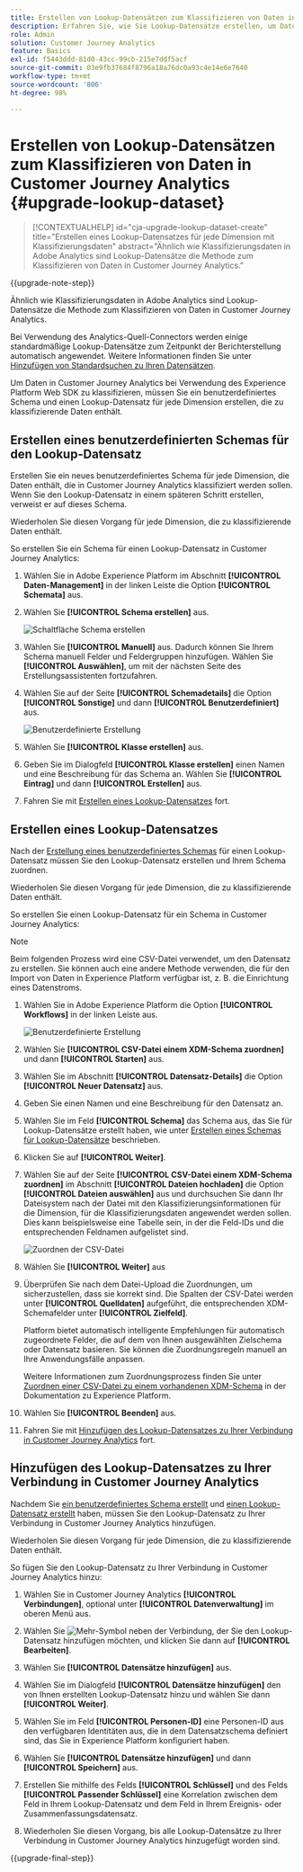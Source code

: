 ```yaml
---
title: Erstellen von Lookup-Datensätzen zum Klassifizieren von Daten in Customer Journey Analytics
description: Erfahren Sie, wie Sie Lookup-Datensätze erstellen, um Daten in Customer Journey Analytics zu klassifizieren
role: Admin
solution: Customer Journey Analytics
feature: Basics
exl-id: f5443ddd-81d0-43cc-99cb-215e7ddf5acf
source-git-commit: 03e9fb37684f8796a18a76dc0a93c4e14e6e7640
workflow-type: tm+mt
source-wordcount: '806'
ht-degree: 98%

---
```


# Erstellen von Lookup-Datensätzen zum Klassifizieren von Daten in Customer Journey Analytics {#upgrade-lookup-dataset}

<!-- markdownlint-disable MD034 -->

>[!CONTEXTUALHELP]
>id="cja-upgrade-lookup-dataset-create"
>title="Erstellen eines Lookup-Datensatzes für jede Dimension mit Klassifizierungsdaten"
>abstract="Ähnlich wie Klassifizierungsdaten in Adobe Analytics sind Lookup-Datensätze die Methode zum Klassifizieren von Daten in Customer Journey Analytics."

<!-- markdownlint-enable MD034 -->

{{upgrade-note-step}}

Ähnlich wie Klassifizierungsdaten in Adobe Analytics sind Lookup-Datensätze die Methode zum Klassifizieren von Daten in Customer Journey Analytics.

Bei Verwendung des Analytics-Quell-Connectors werden einige standardmäßige Lookup-Datensätze zum Zeitpunkt der Berichterstellung automatisch angewendet. Weitere Informationen finden Sie unter [Hinzufügen von Standardsuchen zu Ihren Datensätzen](/help/connections/standard-lookups.md).

Um Daten in Customer Journey Analytics bei Verwendung des Experience Platform Web SDK zu klassifizieren, müssen Sie ein benutzerdefiniertes Schema und einen Lookup-Datensatz für jede Dimension erstellen, die zu klassifizierende Daten enthält.

## Erstellen eines benutzerdefinierten Schemas für den Lookup-Datensatz

Erstellen Sie ein neues benutzerdefiniertes Schema für jede Dimension, die Daten enthält, die in Customer Journey Analytics klassifiziert werden sollen. Wenn Sie den Lookup-Datensatz in einem späteren Schritt erstellen, verweist er auf dieses Schema.

Wiederholen Sie diesen Vorgang für jede Dimension, die zu klassifizierende Daten enthält.

So erstellen Sie ein Schema für einen Lookup-Datensatz in Customer Journey Analytics:

1. Wählen Sie in Adobe Experience Platform im Abschnitt **[!UICONTROL Daten-Management]** in der linken Leiste die Option **[!UICONTROL Schemata]** aus.

1. Wählen Sie **[!UICONTROL Schema erstellen]** aus.

   ![Schaltfläche Schema erstellen](assets/schema-create.png)

1. Wählen Sie **[!UICONTROL Manuell]** aus. Dadurch können Sie Ihrem Schema manuell Felder und Feldergruppen hinzufügen. Wählen Sie **[!UICONTROL Auswählen]**, um mit der nächsten Seite des Erstellungsassistenten fortzufahren.

1. Wählen Sie auf der Seite **[!UICONTROL Schemadetails]** die Option **[!UICONTROL Sonstige]** und dann **[!UICONTROL Benutzerdefiniert]** aus.

   ![Benutzerdefinierte Erstellung](assets/schema-custom.png)

1. Wählen Sie **[!UICONTROL Klasse erstellen]** aus.

   <!-- add screenshot -->

1. Geben Sie im Dialogfeld **[!UICONTROL Klasse erstellen]** einen Namen und eine Beschreibung für das Schema an. Wählen Sie **[!UICONTROL Eintrag]** und dann **[!UICONTROL Erstellen]** aus.

1. Fahren Sie mit [Erstellen eines Lookup-Datensatzes](#create-a-lookup-dataset) fort.

## Erstellen eines Lookup-Datensatzes

Nach der [Erstellung eines benutzerdefiniertes Schemas](#create-a-custom-schema-to-use-with-the-lookup-dataset) für einen Lookup-Datensatz müssen Sie den Lookup-Datensatz erstellen und Ihrem Schema zuordnen.

Wiederholen Sie diesen Vorgang für jede Dimension, die zu klassifizierende Daten enthält.

So erstellen Sie einen Lookup-Datensatz für ein Schema in Customer Journey Analytics:

>[!NOTE]
>
>Beim folgenden Prozess wird eine CSV-Datei verwendet, um den Datensatz zu erstellen. Sie können auch eine andere Methode verwenden, die für den Import von Daten in Experience Platform verfügbar ist, z. B. die Einrichtung eines Datenstroms.

1. Wählen Sie in Adobe Experience Platform die Option **[!UICONTROL Workflows]** in der linken Leiste aus.

   ![Benutzerdefinierte Erstellung](assets/lookup-dataset-workflows.png)

1. Wählen Sie **[!UICONTROL CSV-Datei einem XDM-Schema zuordnen]** und dann **[!UICONTROL Starten]** aus.

1. Wählen Sie im Abschnitt **[!UICONTROL Datensatz-Details]** die Option **[!UICONTROL Neuer Datensatz]** aus.

1. Geben Sie einen Namen und eine Beschreibung für den Datensatz an.

1. Wählen Sie im Feld **[!UICONTROL Schema]** das Schema aus, das Sie für Lookup-Datensätze erstellt haben, wie unter [Erstellen eines Schemas für Lookup-Datensätze](#create-a-schema-for-lookup-datasets) beschrieben.

1. Klicken Sie auf **[!UICONTROL Weiter]**.

1. Wählen Sie auf der Seite **[!UICONTROL CSV-Datei einem XDM-Schema zuordnen]** im Abschnitt **[!UICONTROL Dateien hochladen]** die Option **[!UICONTROL Dateien auswählen]** aus und durchsuchen Sie dann Ihr Dateisystem nach der Datei mit den Klassifizierungsinformationen für die Dimension, für die Klassifizierungsdaten angewendet werden sollen. Dies kann beispielsweise eine Tabelle sein, in der die Feld-IDs und die entsprechenden Feldnamen aufgelistet sind. <!-- correct? How can I better explain what this file is?-->

   ![Zuordnen der CSV-Datei](assets/lookup-map-csv.png)

1. Wählen Sie **[!UICONTROL Weiter]** aus

1. Überprüfen Sie nach dem Datei-Upload die Zuordnungen, um sicherzustellen, dass sie korrekt sind. Die Spalten der CSV-Datei werden unter **[!UICONTROL Quelldaten]** aufgeführt, die entsprechenden XDM-Schemafelder unter **[!UICONTROL Zielfeld]**.

   Platform bietet automatisch intelligente Empfehlungen für automatisch zugeordnete Felder, die auf dem von Ihnen ausgewählten Zielschema oder Datensatz basieren. Sie können die Zuordnungsregeln manuell an Ihre Anwendungsfälle anpassen.

   Weitere Informationen zum Zuordnungsprozess finden Sie unter [Zuordnen einer CSV-Datei zu einem vorhandenen XDM-Schema](https://experienceleague.adobe.com/de/docs/experience-platform/ingestion/tutorials/map-csv/existing-schema) in der Dokumentation zu Experience Platform.

1. Wählen Sie **[!UICONTROL Beenden]** aus.

1. Fahren Sie mit [Hinzufügen des Lookup-Datensatzes zu Ihrer Verbindung in Customer Journey Analytics](#add-the-lookup-dataset-to-your-connection-in-customer-journey-analytics) fort.

## Hinzufügen des Lookup-Datensatzes zu Ihrer Verbindung in Customer Journey Analytics

Nachdem Sie [ein benutzerdefiniertes Schema erstellt](#create-a-custom-schema-to-use-with-the-lookup-dataset) und [einen Lookup-Datensatz erstellt](#create-a-lookup-dataset) haben, müssen Sie den Lookup-Datensatz zu Ihrer Verbindung in Customer Journey Analytics hinzufügen.

Wiederholen Sie diesen Vorgang für jede Dimension, die zu klassifizierende Daten enthält.

So fügen Sie den Lookup-Datensatz zu Ihrer Verbindung in Customer Journey Analytics hinzu:

1. Wählen Sie in Customer Journey Analytics **[!UICONTROL Verbindungen]**, optional unter **[!UICONTROL Datenverwaltung]** im oberen Menü aus.

1. Wählen Sie ![Mehr-Symbol](assets/More.svg) neben der Verbindung, der Sie den Lookup-Datensatz hinzufügen möchten, und klicken Sie dann auf **[!UICONTROL Bearbeiten]**.

   <!-- add screenshot -->

1. Wählen Sie **[!UICONTROL Datensätze hinzufügen]** aus.

1. Wählen Sie im Dialogfeld **[!UICONTROL Datensätze hinzufügen]** den von Ihnen erstellten Lookup-Datensatz hinzu und wählen Sie dann **[!UICONTROL Weiter]**.

1. Wählen Sie im Feld **[!UICONTROL Personen-ID]** eine Personen-ID aus den verfügbaren Identitäten aus, die in dem Datensatzschema definiert sind, das Sie in Experience Platform konfiguriert haben. <!-- fill out other fields? -->

1. Wählen Sie **[!UICONTROL Datensätze hinzufügen]** und dann **[!UICONTROL Speichern]** aus.

   <!-- is there a step right in between here where you select the dataset -->

1. Erstellen Sie mithilfe des Felds **[!UICONTROL Schlüssel]** und des Felds **[!UICONTROL Passender Schlüssel]** eine Korrelation zwischen dem Feld in Ihrem Lookup-Datensatz und dem Feld in Ihrem Ereignis- oder Zusammenfassungsdatensatz.

1. Wiederholen Sie diesen Vorgang, bis alle Lookup-Datensätze zu Ihrer Verbindung in Customer Journey Analytics hinzugefügt worden sind.

{{upgrade-final-step}}

